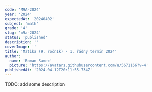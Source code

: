 ```yaml
---
code: 'M9A-2024'
year: '2024'
expectedAt: '20240402'
subject: 'math'
grade: '4'
slug: 'm9a-2024'
status: 'published'
description: ''
coverImage: ''
title: 'Matika (9. ročník) - 1. řádný termín 2024'
author:
  name: 'Roman Samec'
  picture: 'https://avatars.githubusercontent.com/u/5671166?v=4'
publishedAt: '2024-04-12T20:11:55.734Z'
---
```


TODO: add some description